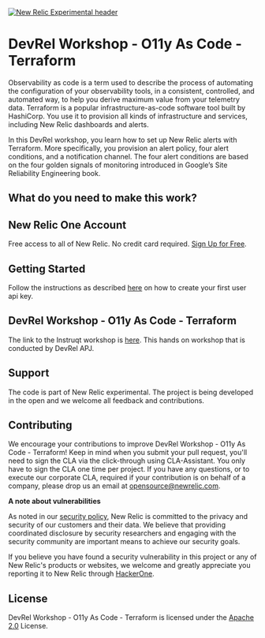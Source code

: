 [![New Relic Experimental header](https://github.com/newrelic/opensource-website/raw/master/src/images/categories/Experimental.png)](https://opensource.newrelic.com/oss-category/#new-relic-experimental)

# DevRel Workshop - O11y As Code - Terraform

Observability as code is a term used to describe the process of automating the configuration of your observability tools, in a consistent, controlled, and automated way, to help you derive maximum value from your telemetry data. Terraform is a popular infrastructure-as-code software tool built by HashiCorp. You use it to provision all kinds of infrastructure and services, including New Relic dashboards and alerts.

In this DevRel workshop, you learn how to set up New Relic alerts with Terraform. More specifically, you provision an alert policy, four alert conditions, and a notification channel. The four alert conditions are based on the four golden signals of monitoring introduced in Google’s Site Reliability Engineering book. 

## What do you need to make this work?

## New Relic One Account

Free access to all of New Relic. No credit card required. [Sign Up for Free](https://newrelic.com/signup). 

## Getting Started

Follow the instructions as described [here](https://docs.newrelic.com/docs/apis/intro-apis/new-relic-api-keys/#overview-keys) on how to create your first user api key.

## DevRel Workshop - O11y As Code - Terraform

The link to the Instruqt workshop is [here](https://play.instruqt.com/newrelic/invite/pcvdous59f2x). This hands on workshop that is conducted by DevRel APJ.

## Support

The code is part of New Relic experimental. The project is being developed in the open and we welcome all feedback and contributions.

## Contributing

We encourage your contributions to improve DevRel Workshop - O11y As Code - Terraform! Keep in mind when you submit your pull request, you'll need to sign the CLA via the click-through using CLA-Assistant. You only have to sign the CLA one time per project.
If you have any questions, or to execute our corporate CLA, required if your contribution is on behalf of a company,  please drop us an email at opensource@newrelic.com.

**A note about vulnerabilities**

As noted in our [security policy](../../security/policy), New Relic is committed to the privacy and security of our customers and their data. We believe that providing coordinated disclosure by security researchers and engaging with the security community are important means to achieve our security goals.

If you believe you have found a security vulnerability in this project or any of New Relic's products or websites, we welcome and greatly appreciate you reporting it to New Relic through [HackerOne](https://hackerone.com/newrelic).

## License

DevRel Workshop - O11y As Code - Terraform is licensed under the [Apache 2.0](http://apache.org/licenses/LICENSE-2.0.txt) License.